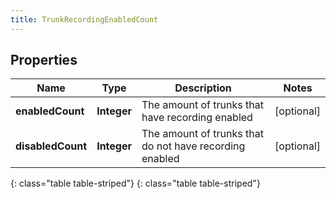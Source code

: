 ```yaml
---
title: TrunkRecordingEnabledCount
---
```


## Properties

| Name | Type | Description | Notes |
| ------------ | ------------- | ------------- | ------------- |
| **enabledCount** | **Integer** | The amount of trunks that have recording enabled |  [optional] |
| **disabledCount** | **Integer** | The amount of trunks that do not have recording enabled |  [optional] |
{: class="table table-striped"}
{: class="table table-striped"}


